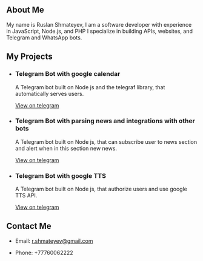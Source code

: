 <!DOCTYPE html>
<html>
  <body>
    <section id="about">
      <h2>About Me</h2>
      <p>My name is Ruslan Shmateyev, I am a software developer with experience in JavaScript, Node.js, and PHP I specialize in building APIs, websites, and Telegram and WhatsApp bots.</p>
    </section>
    <section id="projects">
      <h2>My Projects</h2>
      <ul>
<!--         <li>
          <h3>API Project</h3>
          <p>A RESTful API built with Node.js and Express for a e-commerce website.</p>
          <a href="https://github.com/ruslanshmateyev/ecommerce-api">View on GitHub</a>
        </li> -->
        <li>
          <h3>Telegram Bot with google calendar</h3>
          <p>A Telegram bot built on Node js and the telegraf library, that automatically serves users.</p>
          <a href="https://t.me/lounge5k_bot">View on telegram</a>
        </li>
        <li>
          <h3>Telegram Bot with parsing news and integrations with other bots </h3>
          <p>A Telegram bot built on Node js, that can subscribe user to news section and alert when in this section new news.</p>
          <a href="https://t.me/SmartAktauBot">View on telegram</a>
        </li>
        <li>
          <h3>Telegram Bot with google TTS</h3>
          <p>A Telegram bot built on Node js, that authorize users and use google TTS API.</p>
          <a href="https://t.me/sozdikterbot">View on telegram</a>
        </li>
<!--         <li>
          <h3>Website Project</h3>
          <p>A website built with JavaScript, HTML, and CSS that showcases my portfolio.</p>
          <a href="https://github.com/ruslanshmateyev/my-portfolio-site">View on GitHub</a>
        </li> -->
      </ul>
    </section>
    <section id="contact">
      <h2>Contact Me</h2>
      <ul>
        <li>Email: <a href="mailto:r.shmateyev@gmail.com">r.shmateyev@gmail.com</a></li>
      </ul>
      <ul>
        <li>Phone: +77760062222</li>
      </ul>
    </section>
  </body>
</html>
